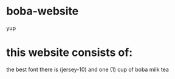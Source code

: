 # boba-website
yup
# this website consists of:
the best font there is (jersey-10) and one (1) cup of boba milk tea
